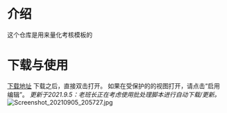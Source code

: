 # 介绍
这个仓库是用来量化考核模板的

# 下载与使用
[下载地址](https://gitee.com/laobanzhang1/lianghuakaohe/releases/)
下载之后，直接双击打开。
如果在受保护的的视图打开，请点击“启用编辑”。
  _更新于2021.9.5：老班长正在考虑使用批处理脚本进行自动下载/更新。_ 
![](https://images.gitee.com/uploads/images/2021/0905/205810_1c5292e9_9090532.jpeg "Screenshot_20210905_205727.jpg")